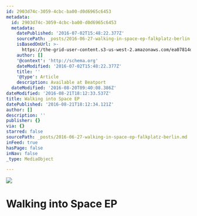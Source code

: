```yaml
---
id: 2903d74c-3059-4cbc-ba00-d0d6965c6453
metadata:
  id: 2903d74c-3059-4cbc-ba00-d0d6965c6453
  metadata:
    datePublished: '2016-07-02T15:48:22.377Z'
    sourcePath: _posts/2016-06-27-walking-in-space-ep-falkplatz-berlin.md
    isBasedOnUrl: >-
      https://the-grid-user-content.s3-us-west-2.amazonaws.com/ea07814d-d7ed-4464-9be8-3fd36f1ef5fb.jpg
    author: []
    '@context': 'http://schema.org'
    dateModified: '2016-07-02T15:48:22.377Z'
    title: ''
    '@type': Article
    description: Available at Beatport
  dateModified: '2016-08-20T09:40:08.386Z'
dateModified: '2016-08-21T18:12:33.537Z'
title: Walking into Space EP
datePublished: '2016-08-21T18:12:34.121Z'
author: []
description: ''
publisher: {}
via: {}
starred: false
sourcePath: _posts/2016-06-27-walking-in-space-ep-falkplatz-berlin.md
inFeed: true
hasPage: false
inNav: false
_type: MediaObject

---
```

![](https://the-grid-user-content.s3-us-west-2.amazonaws.com/ea07814d-d7ed-4464-9be8-3fd36f1ef5fb.jpg)

# Walking into Space EP